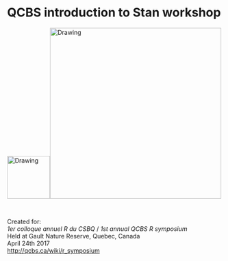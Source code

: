 # QCBS introduction to Stan workshop

<img src="http://mc-stan.org/images/stan_logo.png" alt="Drawing" style="width: 100px;"/><img src="http://qcbs.ca/wiki/_media/logo_text.png?w=500&tok=33a9d2" alt="Drawing" style="width: 400px;"/>

&nbsp;

Created for: 
<br> 
*1er colloque annuel R du CSBQ* / *1st annual QCBS R symposium*
<br> 
Held at Gault Nature Reserve, Quebec, Canada
<br> 
April 24th 2017
<br> 
http://qcbs.ca/wiki/r_symposium
